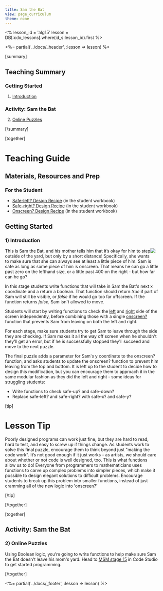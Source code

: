 ```yaml
---
title: Sam the Bat
view: page_curriculum
theme: none
---
```


<%
lesson_id = 'alg15'
lesson = DB[:cdo_lessons].where(id_s:lesson_id).first
%>

<%= partial('../docs/_header', :lesson => lesson) %>

[summary]

## Teaching Summary
### **Getting Started**
 
1) [Introduction](#GetStarted)  

### **Activity: Sam the Bat**  

2) [Online Puzzles](#Activity1)

[/summary]

[together]

# Teaching Guide

## Materials, Resources and Prep
### For the Student
- [Safe-left? Design Recipe](../docs/worksheets/safe_left.pdf) (in the student workbook)
- [Safe-right? Design Recipe](../docs/worksheets/safe_right.pdf) (in the student workbook)
- [Onscreen? Design Recipe](../docs/worksheets/onscreen.pdf) (in the student workbook)

## Getting Started

### <a name="GetStarted"></a> 1) Introduction

<img src="bat_animated.gif" style="float:right; margin: 0 10px 10px 0"/>This is Sam the Bat, and his mother tells him that it’s okay for him to step outside of the yard, but only by a short distance! Specifically, she wants to make sure that she can always see at least a little piece of him. Sam is safe as long as some piece of him is onscreen. That means he can go a little past zero on the lefthand size, or a little past 400 on the right - but how far can he go?

In this stage students write functions that will take in Sam the Bat's next x coordinate and a return a boolean.  That function should return _true_ if part of Sam will still be visible, or _false_ if he would go too far offscreen. If the function returns _false_, Sam isn't allowed to move. 

Students will start by writing functions to check the [left](../docs/worksheets/safe_left.pdf) and [right](../docs/worksheets/safe_right.pdf) side of the screen independently, before combining those with a single [onscreen?](../docs/worksheets/onscreen.pdf) function that prevents Sam from leaving on both the left and right.

For each stage, make sure students try to get Sam to leave through the side they are checking. If Sam makes it all the way off screen when he shouldn't they'll get an error, but if he is successfully stopped they'll succeed and move to the next puzzle.

The final puzzle adds a parameter for Sam's y coordinate to the onscreen? function, and asks students to update the onscreen? function to prevent him leaving from the top and bottom. It is left up to the student to decide how to design this modification, but you can encourage them to approach it in the same modular fashion as they did the left and right - some ideas for struggling students:

- Write functions to check safe-up? and safe-down?
- Replace safe-left? and safe-right? with safe-x? and safe-y?

[tip]

# Lesson Tip

Poorly designed programs can work just fine, but they are hard to read, hard to test, and easy to screw up if things change. As students work to solve this final puzzle, encourage them to think beyond just "making the code work". It’s not good enough if it just works - as artists, we should care about whether or not code is well designed, too. This is what functions allow us to do! Everyone from programmers to mathematicians uses functions to carve up complex problems into simpler pieces, which make it possible to design elegant solutions to difficult problems. Encourage students to break up this problem into smaller functions, instead of just cramming all of the new logic into 'onscreen?'

[/tip]

[/together]

[together]

## Activity: Sam the Bat
### <a name="Activity1"></a> 2) Online Puzzles

Using Boolean logic, you're going to write functions to help make sure Sam the Bat doesn't leave his mom's yard. Head to [MSM stage 15](http://studio.code.org/s/algebra/stage/15/puzzle/1) in Code Studio to get started programming.

[/together]

<%= partial('../docs/_footer', :lesson => lesson) %>